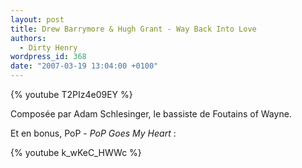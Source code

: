 ```yaml
---
layout: post
title: Drew Barrymore & Hugh Grant - Way Back Into Love
authors:
  - Dirty Henry
wordpress_id: 368
date: "2007-03-19 13:04:00 +0100"
---
```


{% youtube T2PIz4e09EY %}

Composée par Adam Schlesinger, le bassiste de Foutains of Wayne.

Et en bonus, PoP - _PoP Goes My Heart_ :

{% youtube k_wKeC_HWWc %}
